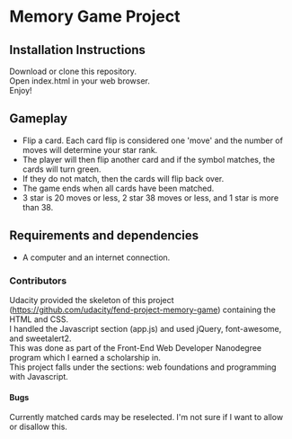 # Memory Game Project

## Installation Instructions

Download or clone this repository.  
Open index.html in your web browser.  
Enjoy!  

## Gameplay

* Flip a card. Each card flip is considered one 'move' and the number of moves will determine your star rank.  
* The player will then flip another card and if the symbol matches, the cards will turn green.  
* If they do not match, then the cards will flip back over.  
* The game ends when all cards have been matched.  
* 3 star is 20 moves or less, 2 star 38 moves or less, and 1 star is more than 38.

## Requirements and dependencies

* A computer and an internet connection.  


### Contributors

Udacity provided the skeleton of this project (https://github.com/udacity/fend-project-memory-game) containing the HTML and CSS.  
I handled the Javascript section (app.js) and used jQuery, font-awesome, and sweetalert2.  
This was done as part of the Front-End Web Developer Nanodegree program which I earned a scholarship in.  
This project falls under the sections: web foundations and programming with Javascript.  

#### Bugs

Currently matched cards may be reselected. I'm not sure if I want to allow or disallow this.
